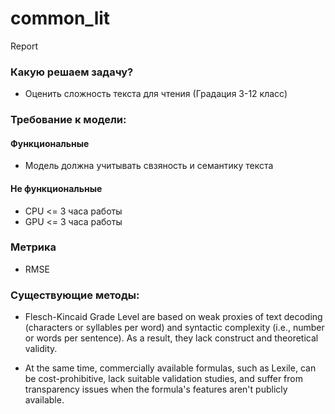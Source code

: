 # common_lit


Report

### Какую решаем задачу?

* Оценить сложность текста для чтения (Градация 3-12 класс)

### Требование к модели:

#### Функциональные
* Модель должна учитывать свзяность и семантику текста

#### Не функциональные
* CPU <= 3 часа работы
* GPU <= 3 часа работы

### Метрика 
* RMSE


### Существующие методы:

* Flesch-Kincaid Grade Level are based on weak proxies of text decoding (characters or syllables per word) 
and syntactic complexity (i.e., number or words per sentence). As a result, they lack construct and theoretical validity. 

* At the same time, commercially available formulas, such as Lexile, 
can be cost-prohibitive, lack suitable validation studies, 
and suffer from transparency issues when the formula's features aren't publicly available.
